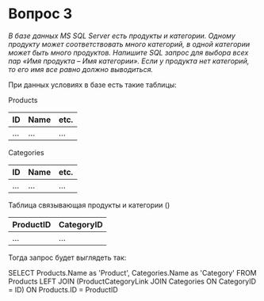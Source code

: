 # Вопрос 3

*В базе данных MS SQL Server есть продукты и категории. Одному продукту может соответствовать много категорий, в одной категории может быть много продуктов. Напишите SQL запрос для выбора всех пар «Имя продукта – Имя категории». Если у продукта нет категорий, то его имя все равно должно выводиться.*



При данных условиях в базе есть такие таблицы:

Products

| ID   | Name | etc. |
| ---- | ---- | ---- |
| …    | …    | …    |

Categories

| ID   | Name | etc. |
| ---- | ---- | ---- |
| …    | …    | …    |

Таблица связывающая продукты и категории ()

| ProductID | CategoryID |
| --------- | ---------- |
| …         | …          |

Тогда запрос будет выглядеть так:

SELECT Products.Name as 'Product', Categories.Name as 'Category'
FROM Products LEFT JOIN 
			(ProductCategoryLink JOIN Categories ON CategoryID = ID) 
			ON Products.ID = ProductID